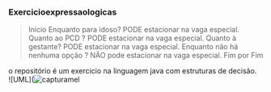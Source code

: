 ### Exercicioexpressaologicas  
>Início 
Enquanto para idoso? PODE estacionar na vaga especial. 
Quanto ao PCD ? PODE estacionar na vaga especial. 
Quanto à gestante? PODE estacionar na vaga especial. 
Enquanto não há nenhuma opção ? NÃO pode estacionar na vaga especial. Fim por Fim

o repositório é um exercicio na linguagem java com estruturas de decisão.     
![UML](![capturamel](https://user-images.githubusercontent.com/99374140/165201739-701b04dd-7f10-4e5b-aa4f-ff553f353431.png)






